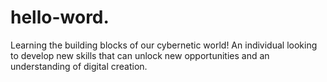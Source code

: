 # hello-word.
Learning the building blocks of our cybernetic world!
An individual looking to develop new skills that can unlock new opportunities and an understanding of digital creation. 
